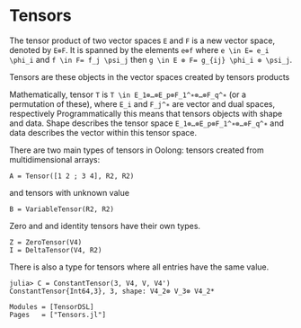 # Tensors

The tensor product of two vector spaces ``E`` and ``F`` is a new vector space,
denoted by ``E⊗F``. It is spanned by the elements ``e⊗f`` where
``e \in E= e_i \phi_i`` and  ``f \in F= f_j \psi_j`` then
``g \in E ⊗ F= g_{ij} \phi_i ⊗ \psi_j``.

Tensors are these objects in the vector spaces created by tensors products

Mathematically, tensor ``T`` is ``T \in E_1⊗…⊗E_p⊗F_1^∗⊗…⊗F_q^∗`` (or a permutation of these),
where ``E_i`` and ``F_j^∗`` are vector and dual spaces, respectively
Programmatically this means that tensors objects with shape and data. Shape
describes the tensor space ``E_1⊗…⊗E_p⊗F_1^∗⊗…⊗F_q^∗`` and data describes the
vector within this tensor space.


There are two main types of tensors in Oolong: tensors created from
multidimensional arrays:

```
A = Tensor([1 2 ; 3 4], R2, R2)
```

and tensors with unknown value
```
B = VariableTensor(R2, R2)
```

Zero and and identity tensors have their own types.
```
Z = ZeroTensor(V4)
I = DeltaTensor(V4, R2)
```

There is also a type for tensors where all entries have the same value.
```
julia> C = ConstantTensor(3, V4, V, V4')
ConstantTensor{Int64,3}, 3, shape: V4_2⊗ V_3⊗ V4_2*
```

```@autodocs
Modules = [TensorDSL]
Pages   = ["Tensors.jl"]
```